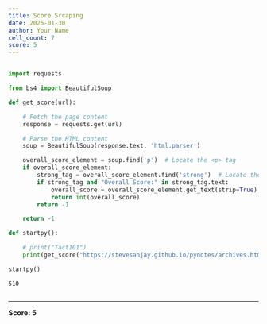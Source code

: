 ```yaml
---
title: Score Srcaping
date: 2025-01-30
author: Your Name
cell_count: 7
score: 5
---
```


```python

```


```python
import requests
```


```python
from bs4 import BeautifulSoup
```


```python
def get_score(url):

    # Fetch the page content
    response = requests.get(url)

    # Parse the HTML content
    soup = BeautifulSoup(response.text, 'html.parser')

    overall_score_element = soup.find('p')  # Locate the <p> tag
    if overall_score_element:
        strong_tag = overall_score_element.find('strong')  # Locate the <strong> tag inside <p>
        if strong_tag and "Overall Score:" in strong_tag.text:
            overall_score = overall_score_element.get_text(strip=True).replace("Overall Score:", "").strip()
            return int(overall_score)
        return -1

    return -1
```


```python
def startpy():

    # print("Tact101")
    print(get_score("https://stevesanjay.github.io/pynotes/archives.html"))
```


```python
startpy()
```

    510



```python

```


---
**Score: 5**
